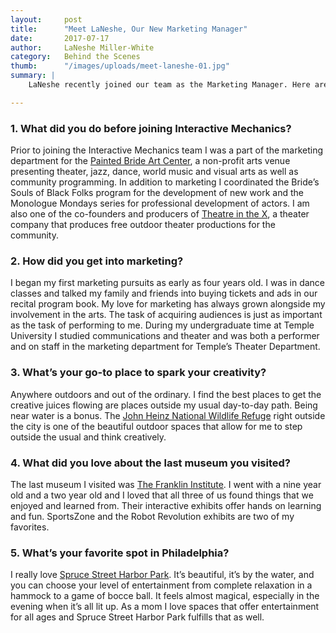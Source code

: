 ```yaml
---
layout:     post
title:      "Meet LaNeshe, Our New Marketing Manager"
date:       2017-07-17
author:     LaNeshe Miller-White
category:   Behind the Scenes
thumb:      "/images/uploads/meet-laneshe-01.jpg"
summary: |
    LaNeshe recently joined our team as the Marketing Manager. Here are some fun facts about her and places in the city that bring her joy. 

---
```


### 1. What did you do before joining Interactive Mechanics?

Prior to joining the Interactive Mechanics team I was a part of the marketing department for the [Painted Bride Art Center](https://paintedbride.org), a non-profit arts venue presenting theater, jazz, dance, world music and visual arts as well as community programming. In addition to marketing I coordinated the Bride’s Souls of Black Folks program for the development of new work and the Monologue Mondays series for professional development of actors. I am also one of the co-founders and producers of [Theatre in the X](http://www.theatreinthex.com/), a theater company that produces free outdoor theater productions for the community. 

### 2. How did you get into marketing?

I began my first marketing pursuits as early as four years old. I was in dance classes and talked my family and friends into buying tickets and ads in our recital program book. My love for marketing has always grown alongside my involvement in the arts. The task of acquiring audiences is just as important as the task of performing to me. During my undergraduate time at Temple University I studied communications and theater and was both a performer and on staff in the marketing department for Temple’s Theater Department. 

### 3. What’s your go-to place to spark your creativity?

Anywhere outdoors and out of the ordinary. I find the best places to get the creative juices flowing are places outside my usual day-to-day path. Being near water is a bonus. The [John Heinz National Wildlife Refuge](https://www.fws.gov/refuge/john_heinz/) right outside the city is one of the beautiful outdoor spaces that allow for me to step outside the usual and think creatively. 

### 4. What did you love about the last museum you visited?

The last museum I visited was [The Franklin Institute](https://www.fi.edu/). I went with a nine year old and a two year old and I loved that all three of us found things that we enjoyed and learned from. Their interactive exhibits offer hands on learning and fun. SportsZone and the Robot Revolution exhibits are two of my favorites. 

### 5. What’s your favorite spot in Philadelphia?

I really love [Spruce Street Harbor Park](http://www.delawareriverwaterfront.com/places/spruce-street-harbor-park). It’s beautiful, it’s by the water, and you can choose your level of entertainment from complete relaxation in a hammock to a game of bocce ball. It feels almost magical, especially in the evening when it’s all lit up. As a mom I love spaces that offer entertainment for all ages and Spruce Street Harbor Park fulfills that as well. 